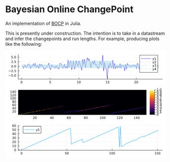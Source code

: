 # Bayesian Online ChangePoint

An implementation of [BOCP](https://arxiv.org/abs/0710.3742) in Julia.  

This is presently under construction. The intention is to take in a datastream and infer the changepoints and run lengths. 
For example, producing plots like the following:

![BOCP](./notebooks/bocp.png)


